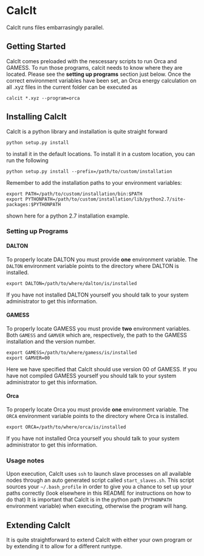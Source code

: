 # CalcIt
CalcIt runs files embarrasingly parallel.

## Getting Started
CalcIt comes preloaded with the nescessary scripts to run Orca and GAMESS.
To run those programs, calcit needs to know where they are located.
Please see the **setting up programs** section just below.
Once the correct environment variables have been set, an Orca energy calculation on all .xyz files in the current folder can be executed as

    calcit *.xyz --program=orca

## Installing CalcIt

CalcIt is a python library and installation is quite straight forward

    python setup.py install

to install it in the default locations. To install it in a custom location, you can run the following

    python setup.py install --prefix=/path/to/custom/installation

Remember to add the installation paths to your environment variables:

    export PATH=/path/to/custom/installation/bin:$PATH
    export PYTHONPATH=/path/to/custom/installation/lib/python2.7/site-packages:$PYTHONPATH

shown here for a python 2.7 installation example.

### Setting up Programs
#### DALTON
To properly locate DALTON you must provide **one** environment variable.
The `DALTON` environment variable points to the directory where DALTON is installed.

    export DALTON=/path/to/where/dalton/is/installed

If you have not installed DALTON yourself you should talk to your system administrator to get this information.
#### GAMESS
To properly locate GAMESS you must provide **two** environment variables.
Both `GAMESS` and `GAMVER` which are, respectively, the path to the GAMESS installation and the version number.

    export GAMESS=/path/to/where/gamess/is/installed
    export GAMVER=00

Here we have specified that CalcIt should use version 00 of GAMESS.
If you have not compiled GAMESS yourself you should talk to your system administrator to get this information.

#### Orca
To properly locate Orca you must provide **one** environment variable.
The `ORCA` environment variable points to the directory where Orca is installed.

    export ORCA=/path/to/where/orca/is/installed

If you have not installed Orca yourself you should talk to your system administrator to get this information.

### Usage notes
Upon execution, CalcIt uses `ssh` to launch slave processes on all available nodes through an auto generated script called `start_slaves.sh`.
This script sources your `~/.bash_profile` in order to give you a chance to set up your paths correctly (look elsewhere in this README for instructions on how to do that)
It is important that CalcIt is in the python path (`PYTHONPATH` environment variable) when executing, otherwise the program will hang.

## Extending CalcIt
It is quite straightforward to extend CalcIt with either your own program or by extending it to allow for a different runtype.
